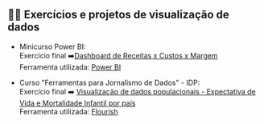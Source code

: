 <h2> 🧑‍🎓 Exercícios e projetos de visualização de dados </h2>


- Minicurso Power BI:<br>
Exercício final ➡️[Dashboard de Receitas x Custos x Margem](https://github.com/JoiceO/data-viz/tree/master/2022-02-20%20minicurso%20Power%20BI%20-%20vendas)<br>
Ferramenta utilizada: [Power BI](https://powerbi.microsoft.com/pt-br/)<BR>

- Curso "Ferramentas para Jornalismo de Dados" - IDP: <BR>
Exercício final ➡️ [Visualização de dados populacionais - Expectativa de Vida e Mortalidade Infantil por país](https://public.flourish.studio/visualisation/5475164/)<br>
Ferramenta utilizada: [Flourish](https://flourish.studio/)
